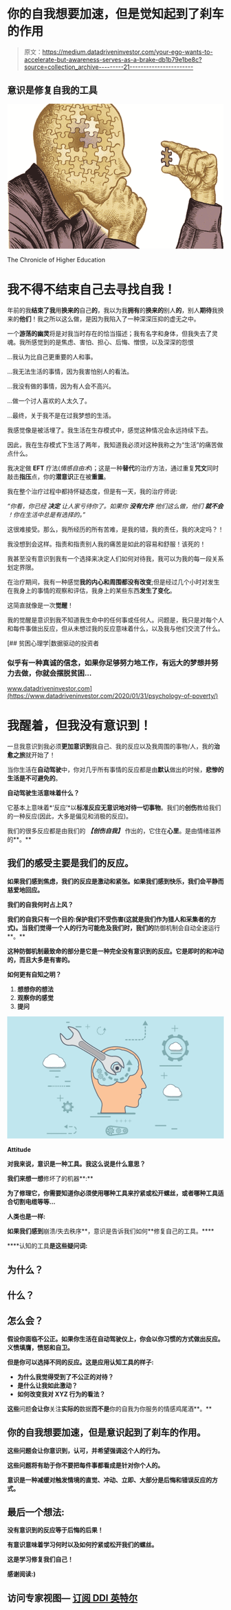 # 你的自我想要加速，但是觉知起到了刹车的作用

> 原文：<https://medium.datadriveninvestor.com/your-ego-wants-to-accelerate-but-awareness-serves-as-a-brake-db1b79e1be8c?source=collection_archive---------21----------------------->

## 意识是修复自我的工具

![](img/fe8dab58e37ff0f5ea913df12aa70f4b.png)

The Chronicle of Higher Education

# 我不得不结束自己去寻找自我！

年前的我**结束了我**用**换来的**自己**的**，我以为我**拥有**的**换来的**别人**的**，别人**期待**我换来的**他们**！我之所以这么做，是因为我陷入了一种深深压抑的虚无之中。

一个**游荡的幽灵**将是对我当时存在的恰当描述；我有名字和身体，但我失去了灵魂。我所感觉到的是焦虑、害怕、担心、后悔、憎恨，以及深深的怨恨

…我认为比自己更重要的人和事。

…我无法生活的事情，因为我害怕别人的看法。

…我没有做的事情，因为有人会不高兴。

…做一个讨人喜欢的人太久了。

…最终，关于我不是在过我梦想的生活。

我感觉像是被活埋了。我生活在生存模式中，感觉这种情况会永远持续下去。

因此，我在生存模式下生活了两年，我知道我必须对这种我称之为“生活”的痛苦做点什么。

我决定做 **EFT** 疗法(*情感自由术*)；这是一种**替代**的治疗方法，通过重复**咒文**同时敲击**指压**点，你的**潜意识**正在被**重置**。

我在整个治疗过程中都持怀疑态度，但是有一天，我的治疗师说:

*“你看，你已经* ***决定*** *让人家亏待你了。如果你* ***没有允许*** *他们这么做，他们* ***就不会*** *！你在生活中总是有选择的。”*

这很难接受。那么，我所经历的所有苦难，是我的错，我的责任，我的决定吗？！

我没想到会这样。指责和指责别人我的痛苦是如此的容易和舒服！该死的！

我甚至没有意识到我有一个选择来决定人们如何对待我，我可以为我的每一段关系划定界限。

在治疗期间，我有一种感觉**我的内心和周围都没有改变**;但是经过几个小时对发生在我身上的事情的观察和评估，我身上的某些东西**发生了变化**。

这简直就像是一次**觉醒**！

我的觉醒是意识到我不知道我生命中的任何事或任何人。问题是，我只是对每个人和每件事做出反应，但从未想过我的反应意味着什么，以及我与他们交流了什么。

[](https://www.datadriveninvestor.com/2020/01/31/psychology-of-poverty/) [## 贫困心理学|数据驱动的投资者

### 似乎有一种真诚的信念，如果你足够努力地工作，有远大的梦想并努力去做，你就会摆脱贫困…

www.datadriveninvestor.com](https://www.datadriveninvestor.com/2020/01/31/psychology-of-poverty/) 

# 我醒着，但我没有意识到！

一旦我意识到我必须**更加意识到**我自己、我的反应以及我周围的事物/人，我的**治愈之旅**就开始了！

当你生活在**自动驾驶**中，你对几乎所有事情的反应都是由**默认**做出的时候，**悲惨的生活是不可避免的**。

**自动驾驶生活意味着什么？**

它基本上意味着*‘反应’*以**标准反应无意识地对待一切事物**。我们的**创伤**教给我们的一种反应(因此，大多是偏见和消极的反应)。

我们的很多反应都是由我们的 ***【创伤自我】*** 作出的，它住在**心里**。是由情绪滋养的**。**

## **我们的感受主要是我们的反应。**

**如果我们感到焦虑，我们的反应是激动和紧张。如果我们感到快乐，我们会平静而慈爱地回应。**

**我们的自我何时占上风？**

**我们的自我只有一个目的:保护我们不受伤害(这就是我们作为猎人和采集者的方式)。当我们觉得一个人的行为可能危及我们时，我们的**防御机制会自动全速运行**。**

**这种防御机制最致命的部分是它是一种完全没有意识到的反应。它是即时的和冲动的，而且大多是有害的。**

****如何更有自知之明？****

1.  **想想你的想法**
2.  **观察你的感觉**
3.  **提问**

**![](img/06ade85e51b46cf7f9eb348cf6cfa628.png)**

**Attitude**

**对我来说，意识是一种工具。我这么说是什么意思？**

**我们来想一想**修坏了的机器**:**

**为了修理它，你需要知道你必须使用哪种工具来拧紧或松开螺丝，或者哪种工具适合切割电缆等等…**

**人类也是一样:**

**如果我们感到**崩溃/失去秩序**，意识是告诉我们如何**修复自己的工具。****

****认知的工具**是这些疑问词:**

## **为什么？**

## **什么？**

## **怎么会？**

**假设你面临不公正。如果你生活在自动驾驶仪上，你会以你习惯的方式做出反应。义愤填膺，愤怒和自卫。**

**但是你可以选择不同的反应。这是应用认知工具的样子:**

*   **为什么我觉得受到了不公正的对待？**
*   **是什么让我如此激动？**
*   **如何改变我对 XYZ 行为的看法？**

**这些**问题**会让你**关注**实际的**数据**而不是**你的自我为你服务的情感鸡尾酒**。**

## **你的自我想要加速，但是意识起到了刹车的作用。**

**这些问题会让你意识到，认可，并希望强调这个人的行为。**

**这些问题将有助于你不要把每件事都看成是针对你个人的。**

**意识是一种减缓对触发情境的直觉、冲动、立即、大部分是后悔和错误反应的方式。**

## **最后一个想法:**

**没有意识到的反应等于后悔的后果！**

**有意识意味着学习何时以及如何拧紧或松开我们的螺丝。**

**这是学习修复我们自己！**

**感谢阅读:)**

## **访问专家视图— [订阅 DDI 英特尔](https://datadriveninvestor.com/ddi-intel)**
